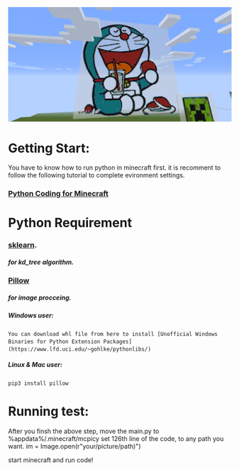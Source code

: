 ![alt text](https://github.com/N0nent1ty/AutoBuildInMineCraft/blob/master/screen_shot/1.png)

# Getting Start:
You have to know how to run python in minecraft first.
it is recomment to follow the following tutorial to complete evironment settings.
### [Python Coding for Minecraft](http://www.instructables.com/id/Python-coding-for-Minecraft/)


# Python Requirement
### [sklearn](http://scikit-learn.org/stable/).
##### for kd_tree algorithm.

### [Pillow](https://pillow.readthedocs.io/en/4.3.x/)
##### for image procceing.

##### Windows user:
``You can download whl file from here to install
[Unofficial Windows Binaries for Python Extension Packages](https://www.lfd.uci.edu/~gohlke/pythonlibs/)
``
##### Linux & Mac user:
``
pip3 install pillow 
``
 


# Running test:
After you finsh the above step, move the main.py to %appdata%/.minecraft/mcpicy 
set 126th line of the code, to any path you want.
im = Image.open(r"your/picture/path)")


start minecraft and run code!

